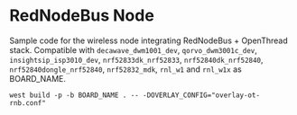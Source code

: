 # RedNodeBus Node
Sample code for the wireless node integrating RedNodeBus + OpenThread stack. Compatible with `decawave_dwm1001_dev`,
`qorvo_dwm3001c_dev`, `insightsip_isp3010_dev`, `nrf52833dk_nrf52833`, `nrf52840dk_nrf52840`, `nrf52840dongle_nrf52840`, `nrf52832_mdk`, `rnl_w1` and `rnl_w1x` as BOARD_NAME.

```
west build -p -b BOARD_NAME . -- -DOVERLAY_CONFIG="overlay-ot-rnb.conf"
```
